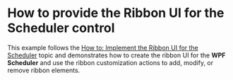 # How to provide the Ribbon UI for the Scheduler control


This example follows the <a href="http://help.devexpress.com/#WPF/CustomDocument115303">How to: Implement the Ribbon UI for the Scheduler</a> topic and demonstrates how to create the ribbon UI for the <strong>WPF Scheduler</strong> and use the ribbon customization actions to add, modify, or remove ribbon elements.<br><br>

<br/>


